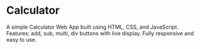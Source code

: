 # Calculator
A simple Calculator Web App built using HTML, CSS, and JavaScript. Features: add, sub, multi, div buttons with live display. Fully responsive and easy to use.
